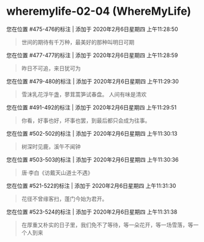 # wheremylife-02-04 (WhereMyLife)

您在位置 #475-476的标注 | 添加于 2020年2月6日星期四 上午11:28:50

>世间的期待有千万种，最美好的那种叫明日可期

您在位置 #477-477的标注 | 添加于 2020年2月6日星期四 上午11:28:59

>昨日不可追，来日犹可为

您在位置 #479-480的标注 | 添加于 2020年2月6日星期四 上午11:29:30

>雪沫乳花浮午盏，蓼茸蒿笋试春盘。 人间有味是清欢

您在位置 #491-492的标注 | 添加于 2020年2月6日星期四 上午11:29:51

>你看，好事也好，坏事也罢，到最后都只会成为往事。

您在位置 #502-502的标注 | 添加于 2020年2月6日星期四 上午11:30:13

>树深时见鹿，溪午不闻钟

您在位置 #503-503的标注 | 添加于 2020年2月6日星期四 上午11:30:36

>唐·李白《访戴天山道士不遇》

您在位置 #521-522的标注 | 添加于 2020年2月6日星期四 上午11:31:30

>花径不曾缘客扫，蓬门今始为君开。

您在位置 #523-524的标注 | 添加于 2020年2月6日星期四 上午11:31:38

>在厚重又朴实的日子里，我们免不了等待，等一朵花开，等一场雪落，等一个人到来